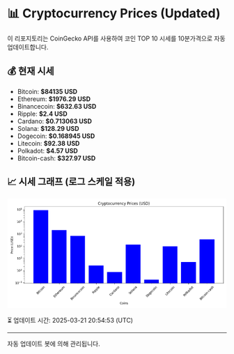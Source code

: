 
# 📊 Cryptocurrency Prices (Updated)

이 리포지토리는 CoinGecko API를 사용하여 코인 TOP 10 시세를 10분가격으로 자동 업데이트합니다.

## 💰 현재 시세
- Bitcoin: **$84135 USD**
- Ethereum: **$1976.29 USD**
- Binancecoin: **$632.63 USD**
- Ripple: **$2.4 USD**
- Cardano: **$0.713063 USD**
- Solana: **$128.29 USD**
- Dogecoin: **$0.168945 USD**
- Litecoin: **$92.38 USD**
- Polkadot: **$4.57 USD**
- Bitcoin-cash: **$327.97 USD**

## 📈 시세 그래프 (로그 스케일 적용)
![Crypto Prices](crypto_prices.png)

⏳ 업데이트 시간: 2025-03-21 20:54:53 (UTC)

---
자동 업데이트 봇에 의해 관리됩니다.
